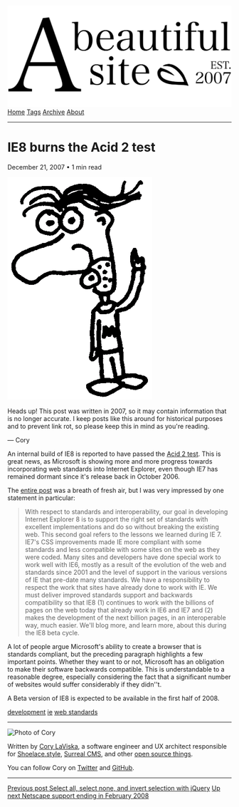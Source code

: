 <a href="../../index.html" class="header-link"><img src="../../images/logos/wordmark.svg" alt="A Beautiful Site" class="wordmark" /></a> <a href="../../index.html" class="nav-item">Home</a> <a href="../../tags/index.html" class="nav-item">Tags</a> <a href="../index.html" class="nav-item">Archive</a> <a href="../../about/index.html" class="nav-item">About</a>

------------------------------------------------------------------------

IE8 burns the Acid 2 test
=========================

December 21, 2007 • 1 min read

![A drawing of a cartoon man pointing upwards](../../images/artwork/pointer.gif)

Heads up! This post was written in 2007, so it may contain information that is no longer accurate. I keep posts like this around for historical purposes and to prevent link rot, so please keep this in mind as you're reading.

— Cory

An internal build of IE8 is reported to have passed the [Acid 2 test](http://www.hixie.ch/tests/evil/acid/002/). This is great news, as Microsoft is showing more and more progress towards incorporating web standards into Internet Explorer, even though IE7 has remained dormant since it's release back in October 2006.

The [entire post](http://blogs.msdn.com/ie/archive/2007/12/19/internet-explorer-8-and-acid2-a-milestone.aspx) was a breath of fresh air, but I was very impressed by one statement in particular:

> With respect to standards and interoperability, our goal in developing Internet Explorer 8 is to support the right set of standards with excellent implementations and do so without breaking the existing web. This second goal refers to the lessons we learned during IE 7. IE7's CSS improvements made IE more compliant with some standards and less compatible with some sites on the web as they were coded. Many sites and developers have done special work to work well with IE6, mostly as a result of the evolution of the web and standards since 2001 and the level of support in the various versions of IE that pre-date many standards. We have a responsibility to respect the work that sites have already done to work with IE. We must deliver improved standards support and backwards compatibility so that IE8 (1) continues to work with the billions of pages on the web today that already work in IE6 and IE7 and (2) makes the development of the next billion pages, in an interoperable way, much easier. We'll blog more, and learn more, about this during the IE8 beta cycle.

A lot of people argue Microsoft's ability to create a browser that is standards compliant, but the preceding paragraph highlights a few important points. Whether they want to or not, Microsoft has an obligation to make their software backwards compatible. This is understandable to a reasonable degree, especially considering the fact that a significant number of websites would suffer considerably if they didn''t.

A Beta version of IE8 is expected to be available in the first half of 2008.

<a href="../../tags/development/index.html" class="post-tag">development</a> <a href="../../tags/ie/index.html" class="post-tag">ie</a> <a href="../../tags/web%20standards/index.html" class="post-tag">web standards</a>

------------------------------------------------------------------------

<img src="http://0.gravatar.com/avatar/bf1b3b95fd5b096a3592247c29667b33?s=512" alt="Photo of Cory" class="avatar avatar-small" />

Written by [Cory LaViska](../../index-4.html), a software engineer and UX architect responsible for [Shoelace.style](https://shoelace.style/), [Surreal CMS](https://www.surrealcms.com/), and other [open source things](https://github.com/claviska).

You can follow Cory on [Twitter](https://twitter.com/claviska) and [GitHub](https://github.com/claviska).

------------------------------------------------------------------------

<a href="../jquery-checkboxes-select-all-select-none-and-invert-selection/index.html" class="post-nav-previous"><span class="small">Previous post</span> Select all, select none, and invert selection with jQuery</a> <a href="../netscape-support-ending-in-february-2008/index.html" class="post-nav-next"><span class="small">Up next</span> Netscape support ending in February 2008</a>
